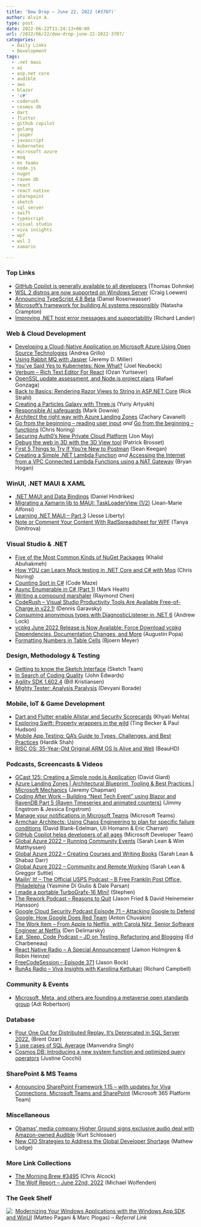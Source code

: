 ```yaml
---
title: 'Dew Drop – June 22, 2022 (#3707)'
author: Alvin A.
type: post
date: 2022-06-22T11:24:13+00:00
url: /2022/06/22/dew-drop-june-22-2022-3707/
categories:
  - Daily Links
  - Development
tags:
  - .net maui
  - ai
  - asp.net core
  - audible
  - aws
  - blazor
  - 'c#'
  - coderush
  - cosmos db
  - dart
  - flutter
  - github copilot
  - golang
  - jasper
  - javascript
  - kubernetes
  - microsoft azure
  - moq
  - ms teams
  - node.js
  - nuget
  - raven db
  - react
  - react native
  - sharepoint
  - sketch
  - sql server
  - swift
  - typescript
  - visual studio
  - viva insights
  - wpf
  - wsl 2
  - xamarin

---
```

### <a name="top"></a>Top Links

  * <a href="https://github.blog/2022-06-21-github-copilot-is-generally-available-to-all-developers/" target="_blank" rel="noopener">GitHub Copilot is generally available to all developers</a> (Thomas Dohmke)
  * <a href="https://devblogs.microsoft.com/commandline/wsl-2-distros-are-now-supported-on-windows-server/?WT.mc_id=DOP-MVP-4025064" target="_blank" rel="noopener">WSL 2 distros are now supported on Windows Server</a> (Craig Loewen)
  * <a href="https://devblogs.microsoft.com/typescript/announcing-typescript-4-8-beta/?WT.mc_id=DOP-MVP-4025064" target="_blank" rel="noopener">Announcing TypeScript 4.8 Beta</a> (Daniel Rosenwasser)
  * <a href="https://blogs.microsoft.com/on-the-issues/2022/06/21/microsofts-framework-for-building-ai-systems-responsibly/" target="_blank" rel="noopener">Microsoft’s framework for building AI systems responsibly</a> (Natasha Crampton)
  * <a href="https://devblogs.microsoft.com/dotnet/dotnet-apphost-improvements/?WT.mc_id=DOP-MVP-4025064" target="_blank" rel="noopener">Improving .NET host error messages and supportability</a> (Richard Lander)



### <a name="web"></a>Web & Cloud Development

  * <a href="https://www.infoq.com/articles/cloud-native-development-azure/?utm_campaign=infoq_content&utm_source=infoq&utm_medium=feed&utm_term=global" target="_blank" rel="noopener">Developing a Cloud-Native Application on Microsoft Azure Using Open Source Technologies</a> (Andrea Grillo)
  * <a href="https://jeremydmiller.com/2022/06/21/using-rabbit-mq-with-jasper/" target="_blank" rel="noopener">Using Rabbit MQ with Jasper</a> (Jeremy D. Miller)
  * <a href="https://www.neudesic.com/blog/youve-said-yes-kubernetes-now/" target="_blank" rel="noopener">You’ve Said Yes to Kubernetes: Now What?</a> (Joel Neubeck)
  * <a href="https://dev.to/ozanyurtsever/verbum-rich-text-editor-for-react-1ia1" target="_blank" rel="noopener">Verbum &#8211; Rich Text Editor For React</a> (Ozan Yurtsever)
  * <a href="https://nodejs.org/en/blog/vulnerability/openssl-fixes-in-regular-releases-jun2022" target="_blank" rel="noopener">OpenSSL update assessment, and Node.js project plans</a> (Rafael Gonzaga)
  * <a href="https://weblog.west-wind.com/posts/2022/Jun/21/Back-to-Basics-Rendering-Razor-Views-to-String-in-ASPNET-Core" target="_blank" rel="noopener">Back to Basics: Rendering Razor Views to String in ASP.NET Core</a> (Rick Strahl)
  * <a href="https://tympanus.net/codrops/2022/06/21/creating-a-particles-galaxy-with-three-js/" target="_blank" rel="noopener">Creating a Particles Galaxy with Three.js</a> (Yuriy Artyukh)
  * <a href="https://www.poppastring.com/blog/responsible-ai-safeguards" target="_blank" rel="noopener">Responsible AI safeguards</a> (Mark Downie)
  * <a href="https://techcommunity.microsoft.com/t5/microsoft-mechanics-blog/architect-the-right-way-with-azure-landing-zones/ba-p/3530857?WT.mc_id=DOP-MVP-4025064" target="_blank" rel="noopener">Architect the right way with Azure Landing Zones</a> (Zachary Cavanell)
  * <a href="https://dev.to/azure/go-from-the-beginning-reading-user-input-i79" target="_blank" rel="noopener">Go from the beginning &#8211; reading user input</a> _and_ <a href="https://dev.to/azure/go-from-the-beginning-functions-386" target="_blank" rel="noopener">Go from the beginning &#8211; functions</a> (Chris Noring)
  * <a href="https://auth0.com/blog/securing-auth0s-new-private-cloud-platform/" target="_blank" rel="noopener">Securing Auth0&#8217;s New Private Cloud Platform</a> (Jon May)
  * <a href="https://blogs.windows.com/msedgedev/2022/06/21/debug-the-web-in-3d-with-the-3d-view-tool/?WT.mc_id=WD-MVP-4025064" target="_blank" rel="noopener">Debug the web in 3D with the 3D View tool</a> (Patrick Brosset)
  * <a href="https://blog.postman.com/postman-first-5-things-to-try/" target="_blank" rel="noopener">First 5 Things to Try If You’re New to Postman</a> (Sean Keegan)
  * <a href="https://nodogmablog.bryanhogan.net/2022/06/creating-a-simple-net-lambda-function/" target="_blank" rel="noopener">Creating a Simple .NET Lambda Function</a> _and_ <a href="https://nodogmablog.bryanhogan.net/2022/06/accessing-the-internet-from-vpc-connected-lambda-functions-using-a-nat-gateway/" target="_blank" rel="noopener">Accessing the Internet from a VPC Connected Lambda Functions using a NAT Gateway</a> (Bryan Hogan)



### <a name="silverlight"></a>WinUI, .NET MAUI & XAML

  * <a href="http://www.youtube.com/watch?v=AgrYTEKxxoo" target="_blank" rel="noopener">.NET MAUI and Data Bindings</a> (Daniel Hindrikes)
  * <a href="https://www.sharpnado.com/migrating-a-xamarin-lib-to-maui-taskloaderview/" target="_blank" rel="noopener">Migrating a Xamarin lib to MAUI: TaskLoaderView (1/2)</a> (Jean-Marie Alfonsi)
  * <a href="https://jesseliberty.com/2022/06/21/learning-net-maui-part-3/" target="_blank" rel="noopener">Learning .NET MAUI – Part 3</a> (Jesse Liberty)
  * <a href="https://www.telerik.com/blogs/note-comment-content-radspreadsheet-wpf" target="_blank" rel="noopener">Note or Comment Your Content With RadSpreadsheet for WPF</a> (Tanya Dimitrova)



### <a name="dotnet"></a>Visual Studio & .NET

  * <a href="https://khalidabuhakmeh.com/five-of-the-most-common-kinds-of-nuget-packages" target="_blank" rel="noopener">Five of the Most Common Kinds of NuGet Packages</a> (Khalid Abuhakmeh)
  * <a href="https://dev.to/dotnet/how-you-can-learn-mock-testing-in-net-core-and-c-with-moq-4j02" target="_blank" rel="noopener">How YOU can Learn Mock testing in .NET Core and C# with Moq</a> (Chris Noring)
  * <a href="https://code-maze.com/counting-sort-in-c/" target="_blank" rel="noopener">Counting Sort in C#</a> (Code Maze)
  * <a href="https://markheath.net/post/async-enumerable-1" target="_blank" rel="noopener">Async Enumerable in C# (Part 1)</a> (Mark Heath)
  * <a href="https://devblogs.microsoft.com/oldnewthing/20220621-00/?p=106767" target="_blank" rel="noopener">Writing a compound marshaler</a> (Raymond Chen)
  * <a href="https://community.devexpress.com/blogs/news/archive/2022/06/21/coderush-visual-studio-productivity-tools-are-available-free-of-charge-in-v22-1.aspx" target="_blank" rel="noopener">CodeRush &#8211; Visual Studio Productivity Tools Are Available Free-of-Charge in v22.1!</a> (Dennis Garavsky)
  * <a href="https://andrewlock.net/consuming-anonymous-types-with-diagnosticlistener-in-dotnet6/" target="_blank" rel="noopener">Consuming anonymous types with DiagnosticListener in .NET 6</a> (Andrew Lock)
  * <a href="https://devblogs.microsoft.com/cppblog/vcpkg-june-2022-release-is-now-available-force-download-vcpkg-dependencies-documentation-changes-and-more/?WT.mc_id=DOP-MVP-4025064" target="_blank" rel="noopener">vcpkg June 2022 Release is Now Available: Force Download vcpkg Dependencies, Documentation Changes, and More</a> (Augustin Popa)
  * <a href="https://www.textcontrol.com/blog/2022/06/21/formatting-numbers-in-table-cells/" target="_blank" rel="noopener">Formatting Numbers in Table Cells</a> (Bjoern Meyer)



### <a name="design"></a>Design, Methodology & Testing

  * <a href="https://www.sketch.com/blog/2022/06/20/sketch-interface/" target="_blank" rel="noopener">Getting to know the Sketch Interface</a> (Sketch Team)
  * <a href="https://www.informationweek.com/software/in-search-of-coding-quality" target="_blank" rel="noopener">In Search of Coding Quality</a> (John Edwards)
  * <a href="https://devblogs.microsoft.com/directx/agility-sdk-1-602-4/?WT.mc_id=DOP-MVP-4025064" target="_blank" rel="noopener">Agility SDK 1.602.4</a> (Bill Kristiansen)
  * <a href="https://www.red-gate.com/simple-talk/opinion/editorials/mighty-tester-analysis-paralysis/" target="_blank" rel="noopener">Mighty Tester: Analysis Paralysis</a> (Devyani Borade)



### <a name="mobile"></a>Mobile, IoT & Game Development

  * <a href="http://opensource.googleblog.com/2022/06/Dart-and-Flutter-enable-Allstar-and-Security-Scorecards.html" target="_blank" rel="noopener">Dart and Flutter enable Allstar and Security Scorecards</a> (Khyati Mehta)
  * <a href="https://swift.org/blog/property-wrappers/" target="_blank" rel="noopener">Exploring Swift: Property wrappers in the wild</a> (Ting Becker & Paul Hudson)
  * <a href="https://www.simform.com/blog/mobile-app-testing/" target="_blank" rel="noopener">Mobile App Testing: QA’s Guide to Types, Challenges, and Best Practices</a> (Hardik Shah)
  * <a href="https://tech.slashdot.org/story/22/06/21/2036227/risc-os-35-year-old-original-arm-os-is-alive-and-well?utm_source=rss1.0mainlinkanon&utm_medium=feed" target="_blank" rel="noopener">RISC OS: 35-Year-Old Original ARM OS Is Alive and Well</a> (BeauHD)



### <a name="podcasts"></a>Podcasts, Screencasts & Videos

  * <a href="https://davidgiard.com/gcast-125-creating-a-simple-nodejs-application" target="_blank" rel="noopener">GCast 125: Creating a Simple node.js Application</a> (David Giard)
  * <a href="http://www.youtube.com/watch?v=VTnqUDMchXA" target="_blank" rel="noopener">Azure Landing Zones | Architectural Blueprint, Tooling & Best Practices | Microsoft Mechanics</a> (Jeremy Chapman)
  * <a href="http://www.youtube.com/watch?v=KPH-2YMmWOw" target="_blank" rel="noopener">Coding After Work &#8211; Building &#8220;Next Tech Event&#8221; using Blazor and RavenDB Part 5 (Raven Timeseries and animated counters)</a> (Jimmy Engstrom & Jessica Engstrom)
  * <a href="http://www.youtube.com/watch?v=cVNRA4mWVJI" target="_blank" rel="noopener">Manage your notifications in Microsoft Teams</a> (Microsoft Teams)
  * <a href="http://www.youtube.com/watch?v=a0NNwStZPZY" target="_blank" rel="noopener">Armchair Architects: Using Chaos Engineering to plan for specific failure conditions</a> (David Blank-Edelman, Uli Homann & Eric Charran)
  * <a href="http://www.youtube.com/watch?v=CznV3uN6iDs" target="_blank" rel="noopener">GitHub Copilot helps developers of all ages</a> (Microsoft Developer Team)
  * <a href="http://www.youtube.com/watch?v=95qBCAg_ROY" target="_blank" rel="noopener">Global Azure 2022 &#8211; Running Community Events</a> (Sarah Lean & Wim Matthyssen)
  * <a href="http://www.youtube.com/watch?v=yBEEKGs6uVg" target="_blank" rel="noopener">Global Azure 2022 &#8211; Creating Courses and Writing Books</a> (Sarah Lean & Shabaz Darr)
  * <a href="http://www.youtube.com/watch?v=yZVofBFN3Jo" target="_blank" rel="noopener">Global Azure 2022 &#8211; Community and Remote Working</a> (Sarah Lean & Greggor Suttie)
  * <a href="https://podcasts.apple.com/us/podcast/b-free-franklin-post-office-philadelphia/id1587184784?i=1000567278090" target="_blank" rel="noopener">Mailin’ It! &#8211; The Official USPS Podcast &#8211; B Free Franklin Post Office, Philadelphia</a> (Yasmine Di Giulio & Dale Parsan)
  * <a href="https://www.youtube.com/watch?app=desktop&v=Av2UmUOmRlo&ab_channel=Stephen" target="_blank" rel="noopener">I made a portable TurboGrafx-16 Mini!</a> (Stephen)
  * <a href="https://share.transistor.fm/s/8a9dc5cc" target="_blank" rel="noopener">The Rework Podcast &#8211; Reasons to Quit</a> (Jason Fried & David Heinemeier Hansson)
  * <a href="https://cloudsecuritypodcast.libsyn.com/ep71-attacking-google-to-defend-google-how-google-does-red-team" target="_blank" rel="noopener">Google Cloud Security Podcast Episode 71 &#8211; Attacking Google to Defend Google: How Google Does Red Team</a> (Anton Chuvakin)
  * <a href="http://www.youtube.com/watch?v=L253PdnFPEQ" target="_blank" rel="noopener">The Work Item &#8211; From Apple to Netflix, with Carola Nitz, Senior Software Engineer at Netflix</a> (Den Delimarsky)
  * <a href="https://soundcloud.com/esc-podcast/jd-on-testing-refactoring-and-blogging" target="_blank" rel="noopener">Eat, Sleep, Code Podcast &#8211; JD on Testing, Refactoring and Blogging</a> (Ed Charbeneau)
  * <a href="https://www.reactnativeradio.com/episodes/a-special-announcement" target="_blank" rel="noopener">React Native Radio &#8211; A Special Announcement</a> (Jamon Holmgren & Robin Heinze)
  * <a href="http://www.youtube.com/watch?v=l7DMAyLir_0" target="_blank" rel="noopener">FreeCodeSession &#8211; Episode 371</a> (Jason Bock)
  * <a href="https://runasradio.com/Shows/Show/833" target="_blank" rel="noopener">RunAs Radio &#8211; Viva Insights with Karoliina Kettukari</a> (Richard Campbell)



### <a name="events"></a>Community & Events

  * <a href="https://www.theverge.com/2022/6/21/23176755/microsoft-meta-epic-metaverse-standards-forum-founded" target="_blank" rel="noopener">Microsoft, Meta, and others are founding a metaverse open standards group</a> (Adi Robertson)



### <a name="sql"></a>Database

  * <a href="https://www.brentozar.com/archive/2022/06/pour-one-out-for-distributed-replay-its-deprecated-in-sql-server-2022/" target="_blank" rel="noopener">Pour One Out for Distributed Replay. It’s Deprecated in SQL Server 2022.</a> (Brent Ozar)
  * <a href="https://www.mssqltips.com/sqlservertip/7291/sql-average-function-calculate-average-set-of-sql-server-rows/" target="_blank" rel="noopener">5 use cases of SQL Average</a> (Manvendra Singh)
  * <a href="https://devblogs.microsoft.com/cosmosdb/introducing-a-new-system-function-and-optimized-query-operators/?WT.mc_id=DOP-MVP-4025064" target="_blank" rel="noopener">Cosmos DB: Introducing a new system function and optimized query operators</a> (Justine Cocchi)



### <a name="sp"></a>SharePoint & MS Teams

  * <a href="https://devblogs.microsoft.com/microsoft365dev/announcing-sharepoint-framework-1-15-with-updates-for-viva-connections-microsoft-teams-and-sharepoint/?WT.mc_id=DOP-MVP-4025064" target="_blank" rel="noopener">Announcing SharePoint Framework 1.15 – with updates for Viva Connections, Microsoft Teams and SharePoint</a> (Microsoft 365 Platform Team)



### <a name="misc"></a>Miscellaneous

  * <a href="https://www.geekwire.com/2022/obamas-media-company-higher-ground-signs-exclusive-audio-deal-with-amazon-owned-audible/" target="_blank" rel="noopener">Obamas’ media company Higher Ground signs exclusive audio deal with Amazon-owned Audible</a> (Kurt Schlosser)
  * <a href="https://thenewstack.io/new-cio-strategies-to-address-the-global-developer-shortage/" target="_blank" rel="noopener">New CIO Strategies to Address the Global Developer Shortage</a> (Mathew Lodge)



### <a name="links"></a>More Link Collections

  * <a href="https://blog.cwa.me.uk/2022/06/22/the-morning-brew-3495/" target="_blank" rel="noopener">The Morning Brew #3495</a> (Chris Alcock)
  * <a href="https://michael-wolfenden.github.io/2022/06/22/june-22nd-2022/" target="_blank" rel="noopener">The Wolf Report &#8211; June 22nd, 2022</a> (Michael Wolfenden)



### <a name="shelf"></a>The Geek Shelf

<a href="https://www.amazon.com/dp/1803235667/?tag=amavin-20" target="_blank" rel="noopener"><img decoding="async" align="left" style="margin: 0px 4px 0px 0px; border: 0px currentcolor; border-image: none; float: left; display: inline; background-image: none;" src="https://m.media-amazon.com/images/I/41zIfz2XdnL._SS135_.jpg" border="0" /></a>&nbsp;<a href="https://www.amazon.com/dp/1803235667/?tag=amavin-20" target="_blank" rel="noopener">Modernizing Your Windows Applications with the Windows App SDK and WinUI</a> (Matteo Pagani & Marc Plogas) _&#8211; Referral Link_